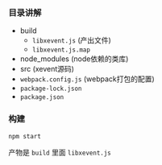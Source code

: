 ### 目录讲解 

- build 
  - `libxevent.js` (产出文件)
  - `libxevent.js.map`
- node_modules (node依赖的类库)
- src (xevent源码)
- `webpack.config.js`  (webpack打包的配置)
- `package-lock.json`
- `package.json`



### 构建

```shell
npm start
```

产物是 `build` 里面 `libxevent.js`

